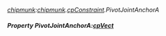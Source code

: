_[chipmunk](../../modules/chipmunk/chipmunk-module.md):[chipmunk](../../modules/chipmunk/chipmunk-module.md).[cpConstraint](../../modules/chipmunk/chipmunk-cpconstraint.md).PivotJointAnchorA_
##### Property PivotJointAnchorA:[cpVect](../../modules/chipmunk/chipmunk-cpvect.md)
